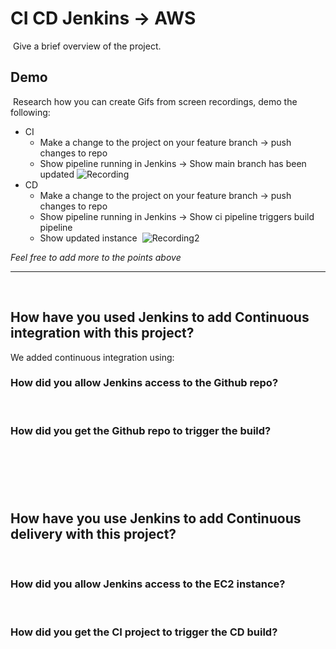 # CI CD Jenkins -> AWS

​
Give a brief overview of the project.
​

## Demo

​
Research how you can create Gifs from screen recordings, demo the following:
​

- CI
  - Make a change to the project on your feature branch -> push changes to repo
  - Show pipeline running in Jenkins -> Show main branch has been updated
    ![Recording](ShowsUpdatedRepos.gif)
- CD
  - Make a change to the project on your feature branch -> push changes to repo
  - Show pipeline running in Jenkins -> Show ci pipeline triggers build pipeline
  - Show updated instance
    ​
    ![Recording2](Recording%202023-01-25%20at%2015.30.19.gif)

_Feel free to add more to the points above_
​

---

​

## How have you used Jenkins to add Continuous integration with this project?

We added continuous integration using:
​

### How did you allow Jenkins access to the Github repo?

​

### How did you get the Github repo to trigger the build?

## ​

​

## How have you use Jenkins to add Continuous delivery with this project?

​

### How did you allow Jenkins access to the EC2 instance?

​

### How did you get the CI project to trigger the CD build?

## ​
